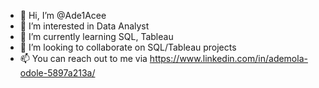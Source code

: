 - 👋 Hi, I’m @Ade1Acee
- 👀 I’m interested in Data Analyst
- 🌱 I’m currently learning SQL, Tableau
- 💞️ I’m looking to collaborate on SQL/Tableau projects
- 📫 You can reach out to me via https://www.linkedin.com/in/ademola-odole-5897a213a/


<!---
Ade1Acee/Ade1Acee is a ✨ special ✨ repository because its `README.md` (this file) appears on your GitHub profile.
You can click the Preview link to take a look at your changes.
--->
